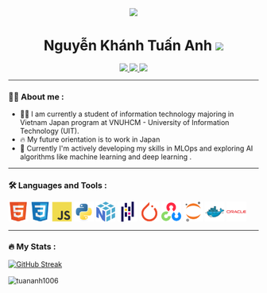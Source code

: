 <div id="header" align="center">
  <img src="https://media3.giphy.com/media/qgQUggAC3Pfv687qPC/giphy.gif" height="200"/>
  <h1>
    Nguyễn Khánh Tuấn Anh
    <img src="https://media.giphy.com/media/hvRJCLFzcasrR4ia7z/giphy.gif" height="50"/>
  </h1>
  

            
</div>
<div id="badges" align="center">
  <a href="https://www.facebook.com/tuananhuit/">
    <img src="https://img.shields.io/badge/Facebook-blue?logo=Facebook&logoColor=white&style=for-the-badge" />
  </a>
   <a href="mailto:22520055@gm.uit.edu.vn">
    <img src="https://img.shields.io/badge/Gmail-red?logo=Gmail&logoColor=white&style=for-the-badge" />
  </a>
  <a href="https://www.linkedin.com/in/nguy%E1%BB%85n-kh%C3%A1nh-tu%E1%BA%A5n-anh-82505a285/">
    <img src="https://img.shields.io/badge/LinkedIn-blue?logo=LinkedIn&logoColor=white&style=for-the-badge" />
  </a>
</div>


---

### 👨‍💻 About me :
- 👨‍🎓 I am currently a student of information technology majoring in Vietnam Japan program at VNUHCM - University of Information Technology (UIT).
- 🔥 My future orientation is to work in Japan
- 📖 Currently I'm actively developing my skills in MLOps and exploring AI algorithms like machine learning and deep learning .

--- 

### 🛠️ Languages and Tools :
<div>
  <img src="https://github.com/devicons/devicon/blob/master/icons/html5/html5-original.svg" width="40" />
  <img src="https://github.com/devicons/devicon/blob/master/icons/css3/css3-original.svg" width="40" />
  <img src="https://github.com/devicons/devicon/blob/master/icons/javascript/javascript-original.svg" width="40" />
  <img src="https://github.com/devicons/devicon/blob/master/icons/python/python-original.svg" width="40" />
  <img src="https://github.com/devicons/devicon/blob/master/icons/numpy/numpy-original.svg" width="40" />
  <img src="https://github.com/devicons/devicon/blob/master/icons/pandas/pandas-original.svg" width="40" />
  <img src="https://github.com/devicons/devicon/blob/master/icons/pytorch/pytorch-original.svg" width="40" />
  <img src="https://github.com/devicons/devicon/blob/master/icons/opencv/opencv-original.svg" width="40" />
  <img src="https://github.com/devicons/devicon/blob/master/icons/jupyter/jupyter-original.svg" width="40" />
    <img src="https://github.com/devicons/devicon/blob/master/icons/docker/docker-original.svg" width="40" />
  <img src="https://github.com/devicons/devicon/blob/master/icons/oracle/oracle-original.svg" width="40" />
</div>

---

### 🔥 My Stats :

[![GitHub Streak](https://streak-stats.demolab.com/?user=tuananh1006&theme=dark)](https://git.io/streak-stats)


<p>
<img align="center" src="https://github-readme-stats.vercel.app/api/top-langs?username=tuananh1006&show_icons=true&locale=en&layout=compact" alt="tuananh1006"   />
</p>
